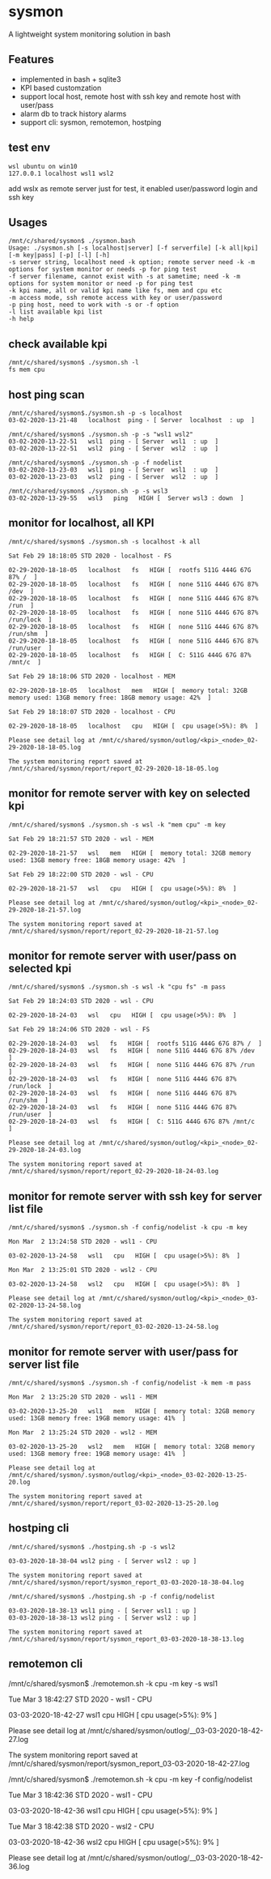 # sysmon
A lightweight system monitoring solution in bash

## Features
- implemented in bash + sqlite3
- KPI based customzation
- support local host, remote host with ssh key and remote host with user/pass
- alarm db to track history alarms 
- support cli: sysmon, remotemon, hostping

## test env
```
wsl ubuntu on win10
127.0.0.1 localhost wsl1 wsl2 
```
add wslx as remote server just for test, it enabled user/password login and ssh key

## Usages
```
/mnt/c/shared/sysmon$ ./sysmon.bash
Usage: ./sysmon.sh [-s localhost|server] [-f serverfile] [-k all|kpi] [-m key|pass] [-p] [-l] [-h]
-s server string, localhost need -k option; remote server need -k -m options for system monitor or needs -p for ping test
-f server filename, cannot exist with -s at sametime; need -k -m options for system monitor or need -p for ping test
-k kpi name, all or valid kpi name like fs, mem and cpu etc
-m access mode, ssh remote access with key or user/password
-p ping host, need to work with -s or -f option
-l list available kpi list
-h help
```

## check available kpi 
```
/mnt/c/shared/sysmon$ ./sysmon.sh -l
fs mem cpu
```
## host ping scan 
```
/mnt/c/shared/sysmon$./sysmon.sh -p -s localhost
03-02-2020-13-21-48   localhost  ping - [ Server  localhost  : up  ]

/mnt/c/shared/sysmon$ ./sysmon.sh -p -s "wsl1 wsl2"
03-02-2020-13-22-51   wsl1  ping - [ Server  wsl1  : up  ]
03-02-2020-13-22-51   wsl2  ping - [ Server  wsl2  : up  ]

/mnt/c/shared/sysmon$ ./sysmon.sh -p -f nodelist
03-02-2020-13-23-03   wsl1  ping - [ Server  wsl1  : up  ]
03-02-2020-13-23-03   wsl2  ping - [ Server  wsl2  : up  ]

/mnt/c/shared/sysmon$ ./sysmon.sh -p -s wsl3  
03-02-2020-13-29-55   wsl3   ping   HIGH [  Server wsl3 : down  ]
```
## monitor for localhost, all KPI
```
/mnt/c/shared/sysmon$ ./sysmon.sh -s localhost -k all

Sat Feb 29 18:18:05 STD 2020 - localhost - FS

02-29-2020-18-18-05   localhost   fs   HIGH [  rootfs 511G 444G 67G 87% /  ]
02-29-2020-18-18-05   localhost   fs   HIGH [  none 511G 444G 67G 87% /dev  ]
02-29-2020-18-18-05   localhost   fs   HIGH [  none 511G 444G 67G 87% /run  ]
02-29-2020-18-18-05   localhost   fs   HIGH [  none 511G 444G 67G 87% /run/lock  ]
02-29-2020-18-18-05   localhost   fs   HIGH [  none 511G 444G 67G 87% /run/shm  ]
02-29-2020-18-18-05   localhost   fs   HIGH [  none 511G 444G 67G 87% /run/user  ]
02-29-2020-18-18-05   localhost   fs   HIGH [  C: 511G 444G 67G 87% /mnt/c  ]

Sat Feb 29 18:18:06 STD 2020 - localhost - MEM

02-29-2020-18-18-05   localhost   mem   HIGH [  memory total: 32GB memory used: 13GB memory free: 18GB memory usage: 42%  ]

Sat Feb 29 18:18:07 STD 2020 - localhost - CPU

02-29-2020-18-18-05   localhost   cpu   HIGH [  cpu usage(>5%): 8%  ]

Please see detail log at /mnt/c/shared/sysmon/outlog/<kpi>_<node>_02-29-2020-18-18-05.log

The system monitoring report saved at /mnt/c/shared/sysmon/report/report_02-29-2020-18-18-05.log
```

## monitor for remote server with key on selected kpi
```
/mnt/c/shared/sysmon$ ./sysmon.sh -s wsl -k "mem cpu" -m key

Sat Feb 29 18:21:57 STD 2020 - wsl - MEM

02-29-2020-18-21-57   wsl   mem   HIGH [  memory total: 32GB memory used: 13GB memory free: 18GB memory usage: 42%  ]

Sat Feb 29 18:22:00 STD 2020 - wsl - CPU

02-29-2020-18-21-57   wsl   cpu   HIGH [  cpu usage(>5%): 8%  ]

Please see detail log at /mnt/c/shared/sysmon/outlog/<kpi>_<node>_02-29-2020-18-21-57.log

The system monitoring report saved at /mnt/c/shared/sysmon/report/report_02-29-2020-18-21-57.log
```

## monitor for remote server with user/pass on selected kpi 
```
/mnt/c/shared/sysmon$ ./sysmon.sh -s wsl -k "cpu fs" -m pass

Sat Feb 29 18:24:03 STD 2020 - wsl - CPU

02-29-2020-18-24-03   wsl   cpu   HIGH [  cpu usage(>5%): 8%  ]

Sat Feb 29 18:24:06 STD 2020 - wsl - FS

02-29-2020-18-24-03   wsl   fs   HIGH [  rootfs 511G 444G 67G 87% /  ]
02-29-2020-18-24-03   wsl   fs   HIGH [  none 511G 444G 67G 87% /dev  ]
02-29-2020-18-24-03   wsl   fs   HIGH [  none 511G 444G 67G 87% /run  ]
02-29-2020-18-24-03   wsl   fs   HIGH [  none 511G 444G 67G 87% /run/lock  ]
02-29-2020-18-24-03   wsl   fs   HIGH [  none 511G 444G 67G 87% /run/shm  ]
02-29-2020-18-24-03   wsl   fs   HIGH [  none 511G 444G 67G 87% /run/user  ]
02-29-2020-18-24-03   wsl   fs   HIGH [  C: 511G 444G 67G 87% /mnt/c  ]

Please see detail log at /mnt/c/shared/sysmon/outlog/<kpi>_<node>_02-29-2020-18-24-03.log

The system monitoring report saved at /mnt/c/shared/sysmon/report/report_02-29-2020-18-24-03.log
```
## monitor for remote server with ssh key for server list file
```
/mnt/c/shared/sysmon$ ./sysmon.sh -f config/nodelist -k cpu -m key

Mon Mar  2 13:24:58 STD 2020 - wsl1 - CPU

03-02-2020-13-24-58   wsl1   cpu   HIGH [  cpu usage(>5%): 8%  ]

Mon Mar  2 13:25:01 STD 2020 - wsl2 - CPU

03-02-2020-13-24-58   wsl2   cpu   HIGH [  cpu usage(>5%): 8%  ]

Please see detail log at /mnt/c/shared/sysmon/outlog/<kpi>_<node>_03-02-2020-13-24-58.log

The system monitoring report saved at /mnt/c/shared/sysmon/report/report_03-02-2020-13-24-58.log
```
## monitor for remote server with user/pass for server list file
```
/mnt/c/shared/sysmon$ ./sysmon.sh -f config/nodelist -k mem -m pass

Mon Mar  2 13:25:20 STD 2020 - wsl1 - MEM

03-02-2020-13-25-20   wsl1   mem   HIGH [  memory total: 32GB memory used: 13GB memory free: 19GB memory usage: 41%  ]

Mon Mar  2 13:25:24 STD 2020 - wsl2 - MEM

03-02-2020-13-25-20   wsl2   mem   HIGH [  memory total: 32GB memory used: 13GB memory free: 19GB memory usage: 41%  ]

Please see detail log at /mnt/c/shared/sysmon/.sysmon/outlog/<kpi>_<node>_03-02-2020-13-25-20.log

The system monitoring report saved at /mnt/c/shared/sysmon/report/report_03-02-2020-13-25-20.log
```
## hostping cli 
```
/mnt/c/shared/sysmon$ ./hostping.sh -p -s wsl2

03-03-2020-18-38-04 wsl2 ping - [ Server wsl2 : up ]

The system monitoring report saved at /mnt/c/shared/sysmon/report/sysmon_report_03-03-2020-18-38-04.log

/mnt/c/shared/sysmon$ ./hostping.sh -p -f config/nodelist

03-03-2020-18-38-13 wsl1 ping - [ Server wsl1 : up ]
03-03-2020-18-38-13 wsl2 ping - [ Server wsl2 : up ]

The system monitoring report saved at /mnt/c/shared/sysmon/report/sysmon_report_03-03-2020-18-38-13.log
```
## remotemon cli 
/mnt/c/shared/sysmon$ ./remotemon.sh -k cpu -m key -s wsl1

Tue Mar  3 18:42:27 STD 2020 - wsl1 - CPU

03-03-2020-18-42-27   wsl1   cpu   HIGH [  cpu usage(>5%): 9%  ]

Please see detail log at /mnt/c/shared/sysmon/outlog/<kpi>_<node>_03-03-2020-18-42-27.log

The system monitoring report saved at /mnt/c/shared/sysmon/report/sysmon_report_03-03-2020-18-42-27.log

/mnt/c/shared/sysmon$ ./remotemon.sh -k cpu -m key -f config/nodelist

Tue Mar  3 18:42:36 STD 2020 - wsl1 - CPU

03-03-2020-18-42-36   wsl1   cpu   HIGH [  cpu usage(>5%): 9%  ]

Tue Mar  3 18:42:38 STD 2020 - wsl2 - CPU

03-03-2020-18-42-36   wsl2   cpu   HIGH [  cpu usage(>5%): 9%  ]

Please see detail log at /mnt/c/shared/sysmon/outlog/<kpi>_<node>_03-03-2020-18-42-36.log
```
